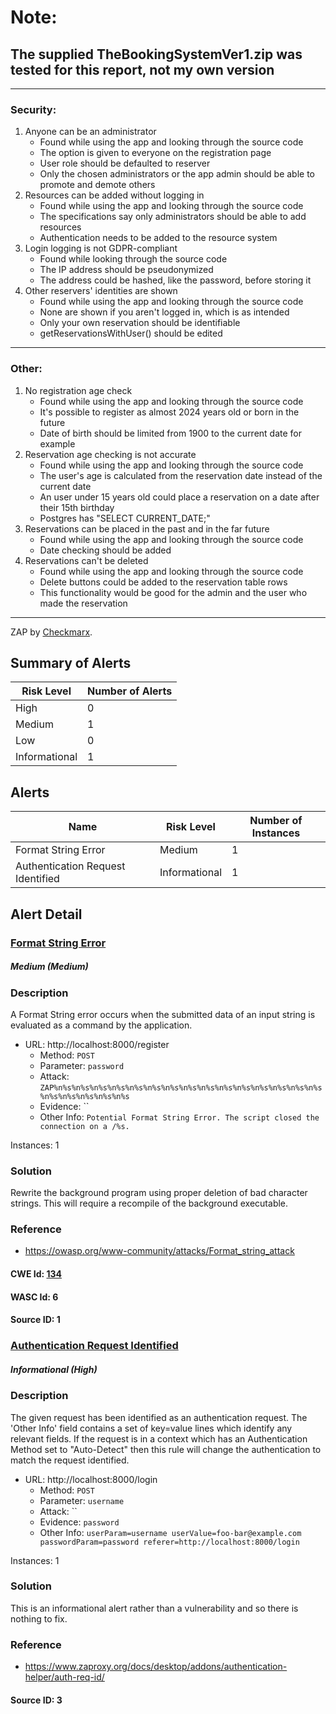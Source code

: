 # Note:
## The supplied TheBookingSystemVer1.zip was tested for this report, not my own version
---
### Security:
1.  Anyone can be an administrator
    -   Found while using the app and looking through the source code
    -   The option is given to everyone on the registration page
    -   User role should be defaulted to reserver
    -   Only the chosen administrators or the app admin should be able to promote and demote others
2.  Resources can be added without logging in
    -   Found while using the app and looking through the source code
    -   The specifications say only administrators should be able to add resources
    -   Authentication needs to be added to the resource system
3.  Login logging is not GDPR-compliant
    -   Found while looking through the source code
    -   The IP address should be pseudonymized
    -   The address could be hashed, like the password, before storing it
4.  Other reservers' identities are shown
    -   Found while using the app and looking through the source code
    -   None are shown if you aren't logged in, which is as intended
    -   Only your own reservation should be identifiable
    -   getReservationsWithUser() should be edited
---
### Other:
1.  No registration age check
    -   Found while using the app and looking through the source code
    -   It's possible to register as almost 2024 years old or born in the future
    -   Date of birth should be limited from 1900 to the current date for example
2.  Reservation age checking is not accurate
    -   Found while using the app and looking through the source code
    -   The user's age is calculated from the reservation date instead of the current date
    -   An user under 15 years old could place a reservation on a date after their 15th birthday
    -   Postgres has "SELECT CURRENT_DATE;"
3.  Reservations can be placed in the past and in the far future
    -   Found while using the app and looking through the source code
    -   Date checking should be added
4.  Reservations can't be deleted
    -   Found while using the app and looking through the source code
    -   Delete buttons could be added to the reservation table rows
    -   This functionality would be good for the admin and the user who made the reservation
---
ZAP by [Checkmarx](https://checkmarx.com/).


## Summary of Alerts

| Risk Level | Number of Alerts |
| --- | --- |
| High | 0 |
| Medium | 1 |
| Low | 0 |
| Informational | 1 |




## Alerts

| Name | Risk Level | Number of Instances |
| --- | --- | --- |
| Format String Error | Medium | 1 |
| Authentication Request Identified | Informational | 1 |




## Alert Detail



### [ Format String Error ](https://www.zaproxy.org/docs/alerts/30002/)



##### Medium (Medium)

### Description

A Format String error occurs when the submitted data of an input string is evaluated as a command by the application.

* URL: http://localhost:8000/register
  * Method: `POST`
  * Parameter: `password`
  * Attack: `ZAP%n%s%n%s%n%s%n%s%n%s%n%s%n%s%n%s%n%s%n%s%n%s%n%s%n%s%n%s%n%s%n%s%n%s%n%s%n%s%n%s
`
  * Evidence: ``
  * Other Info: `Potential Format String Error. The script closed the connection on a /%s.`

Instances: 1

### Solution

Rewrite the background program using proper deletion of bad character strings. This will require a recompile of the background executable.

### Reference


* [ https://owasp.org/www-community/attacks/Format_string_attack ](https://owasp.org/www-community/attacks/Format_string_attack)


#### CWE Id: [ 134 ](https://cwe.mitre.org/data/definitions/134.html)


#### WASC Id: 6

#### Source ID: 1

### [ Authentication Request Identified ](https://www.zaproxy.org/docs/alerts/10111/)



##### Informational (High)

### Description

The given request has been identified as an authentication request. The 'Other Info' field contains a set of key=value lines which identify any relevant fields. If the request is in a context which has an Authentication Method set to "Auto-Detect" then this rule will change the authentication to match the request identified.

* URL: http://localhost:8000/login
  * Method: `POST`
  * Parameter: `username`
  * Attack: ``
  * Evidence: `password`
  * Other Info: `userParam=username
userValue=foo-bar@example.com
passwordParam=password
referer=http://localhost:8000/login`

Instances: 1

### Solution

This is an informational alert rather than a vulnerability and so there is nothing to fix.

### Reference


* [ https://www.zaproxy.org/docs/desktop/addons/authentication-helper/auth-req-id/ ](https://www.zaproxy.org/docs/desktop/addons/authentication-helper/auth-req-id/)



#### Source ID: 3
